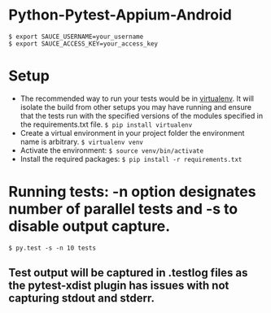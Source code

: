 # Python-Pytest-Appium-Android

```
$ export SAUCE_USERNAME=your_username
$ export SAUCE_ACCESS_KEY=your_access_key
```

# Setup
* The recommended way to run your tests would be in [virtualenv](https://virtualenv.readthedocs.org/en/latest/). It will isolate the build from other setups you may have running and ensure that the tests run with the specified versions of the modules specified in the requirements.txt file.
```$ pip install virtualenv```
* Create a virtual environment in your project folder the environment name is arbitrary.
```$ virtualenv venv```
* Activate the environment:
```$ source venv/bin/activate```
* Install the required packages:
```$ pip install -r requirements.txt```

# Running tests: -n option designates number of parallel tests and -s to disable output capture.
```$ py.test -s -n 10 tests```

## Test output will be captured in .testlog files as the pytest-xdist plugin has issues with not capturing stdout and stderr.

